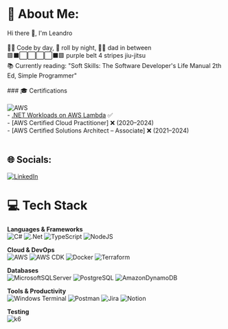 # 💫 About Me:
Hi there 👋, I'm Leandro <br><br>👨‍💻 Code by day, 🥋 roll by night, 👨‍👦 dad in between<br>🟪⬛⬜⬜⬜⬜⬛🟪 purple belt 4 stripes jiu-jitsu<br>📚 Currently reading: "Soft Skills: The Software Developer's Life Manual 2th Ed, Simple Programmer" <br><br>### 🎓 Certifications  <br><br>![AWS](https://skillicons.dev/icons?i=aws)  <br>- [.NET Workloads on AWS Lambda](https://www.credly.com/badges/8d8013cc-f7d7-401f-8ffc-e3f67e92ce44/public_url) ✅<br>- [AWS Certified Cloud Practitioner] ❌ (2020–2024)  <br>- [AWS Certified Solutions Architect – Associate] ❌ (2021–2024)  <br><br>

## 🌐 Socials:
[![LinkedIn](https://img.shields.io/badge/LinkedIn-%230077B5.svg?logo=linkedin&logoColor=white)](https://linkedin.com/in/nascimentoleandro)

# 💻 Tech Stack

**Languages & Frameworks**  
![C#](https://img.shields.io/badge/c%23-%23239120.svg?style=for-the-badge&logo=csharp&logoColor=white)
![.Net](https://img.shields.io/badge/.NET-5C2D91?style=for-the-badge&logo=.net&logoColor=white)
![TypeScript](https://img.shields.io/badge/typescript-%23007ACC.svg?style=for-the-badge&logo=typescript&logoColor=white)
![NodeJS](https://img.shields.io/badge/node.js-6DA55F?style=for-the-badge&logo=node.js&logoColor=white)

**Cloud & DevOps**  
![AWS](https://img.shields.io/badge/AWS-%23FF9900.svg?style=for-the-badge&logo=amazon-aws&logoColor=white)
![AWS CDK](https://img.shields.io/badge/AWS%20CDK-FF9900?style=for-the-badge&logo=aws&logoColor=white)
![Docker](https://img.shields.io/badge/docker-%230db7ed.svg?style=for-the-badge&logo=docker&logoColor=white)
![Terraform](https://img.shields.io/badge/terraform-%235835CC.svg?style=for-the-badge&logo=terraform&logoColor=white)

**Databases**  
![MicrosoftSQLServer](https://img.shields.io/badge/Microsoft%20SQL%20Server-CC2927?style=for-the-badge&logo=microsoft%20sql%20server&logoColor=white)
![PostgreSQL](https://img.shields.io/badge/PostgreSQL-316192?style=for-the-badge&logo=postgresql&logoColor=white)
![AmazonDynamoDB](https://img.shields.io/badge/Amazon%20DynamoDB-4053D6?style=for-the-badge&logo=Amazon%20DynamoDB&logoColor=white)

**Tools & Productivity**  
![Windows Terminal](https://img.shields.io/badge/Windows%20Terminal-4D4D4D?style=for-the-badge&logo=windowsterminal&logoColor=white)
![Postman](https://img.shields.io/badge/Postman-FF6C37?style=for-the-badge&logo=postman&logoColor=white)
![Jira](https://img.shields.io/badge/jira-%230A0FFF.svg?style=for-the-badge&logo=jira&logoColor=white)
![Notion](https://img.shields.io/badge/Notion-%23000000.svg?style=for-the-badge&logo=notion&logoColor=white)

**Testing**  
![k6](https://img.shields.io/badge/k6-7D64FF?style=for-the-badge&logo=k6&logoColor=white)

<!-- Proudly created with GPRM ( https://gprm.itsvg.in ) -->
